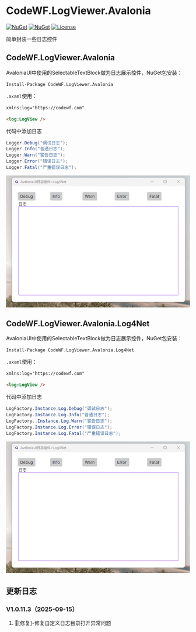 ﻿# CodeWF.LogViewer.Avalonia

[![NuGet](https://img.shields.io/nuget/v/CodeWF.LogViewer.Avalonia.svg)](https://www.nuget.org/packages/CodeWF.LogViewer.Avalonia/)
[![NuGet](https://img.shields.io/nuget/dt/CodeWF.LogViewer.Avalonia.svg)](https://www.nuget.org/packages/CodeWF.LogViewer.Avalonia/)
[![License](https://img.shields.io/github/license/dotnet9/CodeWF.LogViewer)](LICENSE)

简单封装一些日志控件

## CodeWF.LogViewer.Avalonia

AvaloniaUI中使用的SelectableTextBlock做为日志展示控件，NuGet包安装：

```shell
Install-Package CodeWF.LogViewer.Avalonia
```

`.axaml`使用：

```html
xmlns:log="https://codewf.com"
```

```html
<log:LogView /> 
```

代码中添加日志

```csharp
Logger.Debug("调试日志");
Logger.Info("普通日志");
Logger.Warn("警告日志");
Logger.Error("错误日志");
Logger.Fatal("严重错误日志");
```

![](doc\imgs\log.gif)

## CodeWF.LogViewer.Avalonia.Log4Net

AvaloniaUI中使用的SelectableTextBlock做为日志展示控件，NuGet包安装：

```shell
Install-Package CodeWF.LogViewer.Avalonia.Log4Net
```

`.axaml`使用：

```html
xmlns:log="https://codewf.com"
```

```html
<log:LogView /> 
```

代码中添加日志

```csharp
LogFactory.Instance.Log.Debug("调试日志");
LogFactory.Instance.Log.Info("普通日志");
LogFactory..Instance.Log.Warn("警告日志");
LogFactory.Instance.Log.Error("错误日志");
LogFactory.Instance.Log.Fatal("严重错误日志");
```

![](doc\imgs\log.gif)

## 更新日志

### V1.0.11.3（2025-09-15）

1. 🐛[修复]-修复自定义日志目录打开异常问题
